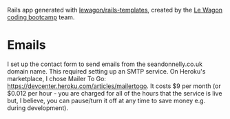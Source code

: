 Rails app generated with [lewagon/rails-templates](https://github.com/lewagon/rails-templates), created by the [Le Wagon coding bootcamp](https://www.lewagon.com) team.


# Emails

I set up the contact form to send emails from the seandonnelly.co.uk domain name. This required setting up an SMTP service. On Heroku's marketplace, I chose Mailer To Go: https://devcenter.heroku.com/articles/mailertogo. It costs $9 per month (or $0.012 per hour - you are charged for all of the hours that the service is live but, I believe, you can pause/turn it off at any time to save money e.g. during development).


